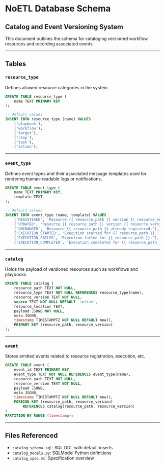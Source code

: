 
# NoETL Database Schema

## Catalog and Event Versioning System

This document outlines the schema for cataloging versioned workflow resources and recording associated events.

---

## Tables

### `resource_type`

Defines allowed resource categories in the system.

```sql
CREATE TABLE resource_type (
    name TEXT PRIMARY KEY
);

-- Default values
INSERT INTO resource_type (name) VALUES
    ('playbook'),
    ('workflow'),
    ('target'),
    ('step'),
    ('task'),
    ('action');
```

---

### `event_type`

Defines event types and their associated message templates used for rendering human-readable logs or notifications.

```sql
CREATE TABLE event_type (
    name TEXT PRIMARY KEY,
    template TEXT
);

-- Default values
INSERT INTO event_type (name, template) VALUES
    ('REGISTERED', 'Resource {{ resource_path }} version {{ resource_version }} was registered.'),
    ('UPDATED', 'Resource {{ resource_path }} version {{ resource_version }} was updated.'),
    ('UNCHANGED', 'Resource {{ resource_path }} already registered.'),
    ('EXECUTION_STARTED', 'Execution started for {{ resource_path }}.'),
    ('EXECUTION_FAILED', 'Execution failed for {{ resource_path }}.'),
    ('EXECUTION_COMPLETED', 'Execution completed for {{ resource_path }}.');
```

---

### `catalog`

Holds the payload of versioned resources such as workflows and playbooks.

```sql
CREATE TABLE catalog (
    resource_path TEXT NOT NULL,
    resource_type TEXT NOT NULL REFERENCES resource_type(name),
    resource_version TEXT NOT NULL,
    source TEXT NOT NULL DEFAULT 'inline',
    resource_location TEXT,
    payload JSONB NOT NULL,
    meta JSONB,
    timestamp TIMESTAMPTZ NOT NULL DEFAULT now(),
    PRIMARY KEY (resource_path, resource_version)
);
```

---

### `event`

Stores emitted events related to resource registration, execution, etc.

```sql
CREATE TABLE event (
    event_id TEXT PRIMARY KEY,
    event_type TEXT NOT NULL REFERENCES event_type(name),
    resource_path TEXT NOT NULL,
    resource_version TEXT NOT NULL,
    payload JSONB,
    meta JSONB,
    timestamp TIMESTAMPTZ NOT NULL DEFAULT now(),
    FOREIGN KEY (resource_path, resource_version)
        REFERENCES catalog(resource_path, resource_version)
)
PARTITION BY RANGE (timestamp);
```

---

## Files Referenced

- `catalog_schema.sql`: SQL DDL with default inserts
- `catalog_models.py`: SQLModel Python definitions
- `catalog_spec.md`: Specification overview

